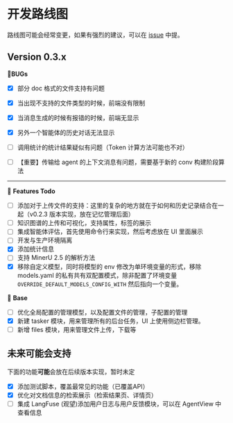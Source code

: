 # 开发路线图

路线图可能会经常变更，如果有强烈的建议，可以在 [issue](https://github.com/xerrors/Yuxi-Know/issues) 中提。

## Version 0.3.x


🐛**BUGs**
- [x] 部分 doc 格式的文件支持有问题
- [x] 当出现不支持的文件类型的时候，前端没有限制
- [x] 当消息生成的时候有报错的时候，前端无显示
- [x] 另外一个智能体的历史对话无法显示
- [ ] 调用统计的统计结果疑似有问题（Token 计算方法可能也不对）
- [ ] 【重要】传输给 agent 的上下文消息有问题，需要基于新的 conv 构建阶段算法


---

💭 **Features Todo**

- [ ] 添加对于上传文件的支持：这里的复杂的地方就在于如何和历史记录结合在一起（v0.2.3 版本实现，放在记忆管理后面）
- [ ] 知识图谱的上传和可视化，支持属性，标签的展示
- [ ] 集成智能体评估，首先使用命令行来实现，然后考虑放在 UI 里面展示
- [ ] 开发与生产环境隔离
- [x] 添加统计信息
- [ ] 支持 MinerU 2.5 的解析方法
- [x] 移除自定义模型，同时将模型的 env 修改为单环境变量的形式，移除 models.yaml 的私有共有双配置模式，除非配置了环境变量 `OVERRIDE_DEFAULT_MODELS_CONFIG_WITH` 然后指向一个变量。

📝 **Base**

- [ ] 优化全局配置的管理模型，以及配置文件的管理，子配置的管理
- [x] 新建 tasker 模块，用来管理所有的后台任务，UI 上使用侧边栏管理。
- [ ] 新增 files 模块，用来管理文件上传，下载等

## 未来可能会支持

下面的功能**可能**会放在后续版本实现，暂时未定

- [x] 添加测试脚本，覆盖最常见的功能（已覆盖API）
- [x] 优化对文档信息的检索展示（检索结果页、详情页）
- [ ] 集成 LangFuse (观望)添加用户日志与用户反馈模块，可以在 AgentView 中查看信息